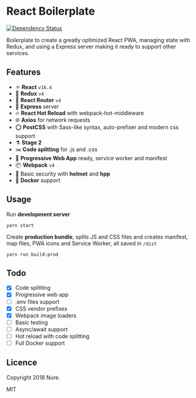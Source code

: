 # React Boilerplate

[![Dependency Status][daviddm-img]][daviddm-url]

Boilerplate to create a greatly optimized React PWA, managing state with Redux, and using a Express server making it ready to support other services.

## Features

- ⚛️ **React** `v16.4`
- 💜 **Redux** `v4`
- 🔄 **React Router** `v4`
- 💠 **Express** server
- 🔥 **React Hot Reload** with webpack-hot-middleware
- 🌐 **Axios** for network requests
- ⭕️ **PostCSS** with Sass-like syntax, auto-prefixer and modern css support
- ⚗️ **Stage 2**
- ✂️ **Code splitting** for .js and .css
- 📱 **Progressive Web App** ready, service worker and manifest
- 📦 **Webpack** `v4`
- 👮 Basic security with **helmet** and **hpp**
- 🐳 **Docker** support

## Usage

Run **development server**

```
yarn start
```

Create **production bundle**, splits JS and CSS files and creates manifest, map files, PWA icons and Service Worker, all saved in `/dist`

```
yarn run build:prod
```

## Todo

- [x] Code splitting
- [x] Progressive web app
- [ ] .env files support
- [x] CSS vendor prefixes
- [x] Webpack image loaders
- [ ] Basic testing
- [ ] Async/await support
- [ ] Hot reload with code splitting
- [ ] Full Docker support

## Licence

Copyright 2018 Nure.

MIT

[daviddm-img]: https://david-dm.org/nuremx/react-boilerplate.svg
[daviddm-url]: https://david-dm.org/nuremx/react-boilerplate
